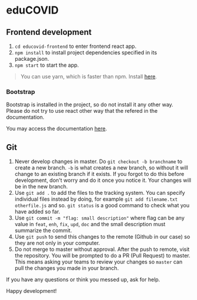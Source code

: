 # eduCOVID


## Frontend development

1. `cd educovid-frontend` to enter frontend react app.
2. `npm install` to install project dependencies specified in its package.json.
3. `npm start` to start the app.

> You can use yarn, which is faster than npm. Install [here](https://classic.yarnpkg.com/en/docs/install/#debian-stable).

### Bootstrap

Bootstrap is installed in the project, so do not install it any other way.  
Please do not try to use react other way that the refered in the documentation.  

You may access the documentation [here](https://react-bootstrap.github.io/components/).

## Git

1. Never develop changes in master. Do `git checkout -b branchname` to create
a new branch. `-b` is what creates a new branch, so without it will change to
an existing branch if it exists. If you forgot to do this before development,
don't worry and do it once you notice it. Your changes will be in the new
branch.
2. Use `git add .` to add the files to the tracking system. You can specify
individual files instead by doing, for example `git add filename.txt
otherfile.js` and so. `git status` is a good command to check what you have
added so far.
3. Use `git commit -m "flag: small description"` where flag can be any value in
`feat`, `enh`, `fix`, `upd`, `doc` and the small description must summarize the
commit.
4. Use `git push` to send this changes to the remote (Github in our case) so
they are not only in your computer.
5. Do not merge to master without approval. After the push to remote, visit the
repository. You will be prompted to do a PR (Pull Request) to master. This means
asking your teams to review your changes so `master` can pull the changes you
made in your branch.

If you have any questions or think you messed up, ask for help.

Happy development!
